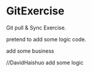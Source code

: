 # GitExercise

Git pull & Sync Exercise.

pretend to add some logic code.

add some business


//DavidHaishuo
add some logic
